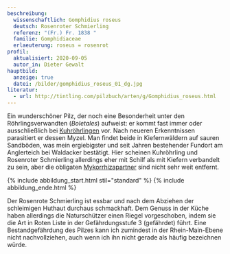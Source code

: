 ```yaml
---
beschreibung:
  wissenschaftlich: Gomphidius roseus
  deutsch: Rosenroter Schmierling
  referenz: "(Fr.) Fr. 1838 "
  familie: Gomphidiaceae
  erlaeuterung: roseus = rosenrot
profil:
  aktualisiert: 2020-09-05
  autor_in: Dieter Gewalt
hauptbild:
  anzeige: true
  datei: /bilder/gomphidius_roseus_01_dg.jpg
literatur:
  - url: http://tintling.com/pilzbuch/arten/g/Gomphidius_roseus.html
---
```

Ein wunderschöner Pilz, der noch eine Besonderheit unter den Röhrlingsverwandten (*Boletales*) aufweist: er kommt fast immer oder ausschließlich bei [Kuhröhrlingen](/pilze/suillus-bovinus-kuhröhrling) vor. Nach neueren Erkenntnissen parasitiert er dessen Myzel. Man findet beide in Kiefernwäldern auf sauren Sandböden, was mein ergiebigster und seit Jahren bestehender Fundort am Anglerteich bei Waldacker bestätigt. Hier scheinen Kuhröhrling und Rosenroter Schmierling allerdings eher mit Schilf als mit Kiefern verbandelt zu sein, aber die obligaten [Mykorrhizapartner](Mykorrhiza "Glossar") sind nicht sehr weit entfernt.

{% include abbildung_start.html stil="standard" %}
{% include abbildung_ende.html %}

Der Rosenrote Schmierling ist essbar und nach dem Abziehen der schleimigen Huthaut durchaus schmackhaft. Dem Genuss in der Küche haben allerdings die Naturschützer einen Riegel vorgeschoben, indem sie die Art in Roten Liste in der Gefährdungsstufe 3 (gefährdet) führt. Eine Bestandgefährdung des Pilzes kann ich zumindest in der Rhein-Main-Ebene nicht nachvollziehen, auch wenn ich ihn nicht gerade als häufig bezeichnen würde.